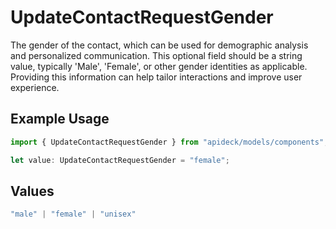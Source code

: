# UpdateContactRequestGender

The gender of the contact, which can be used for demographic analysis and personalized communication. This optional field should be a string value, typically 'Male', 'Female', or other gender identities as applicable. Providing this information can help tailor interactions and improve user experience.

## Example Usage

```typescript
import { UpdateContactRequestGender } from "apideck/models/components";

let value: UpdateContactRequestGender = "female";
```

## Values

```typescript
"male" | "female" | "unisex"
```